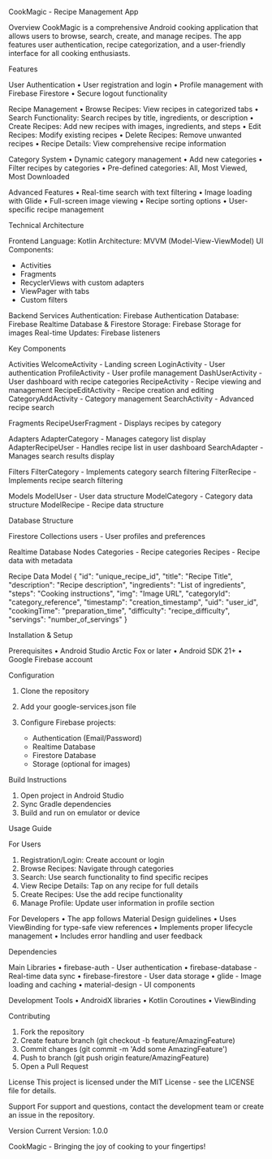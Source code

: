 CookMagic - Recipe Management App

Overview
CookMagic is a comprehensive Android cooking application that allows users to browse, search, create, and manage recipes. The app features user authentication, recipe categorization, and a user-friendly interface for all cooking enthusiasts.

Features

User Authentication
• User registration and login
• Profile management with Firebase Firestore
• Secure logout functionality

Recipe Management
• Browse Recipes: View recipes in categorized tabs
• Search Functionality: Search recipes by title, ingredients, or description
• Create Recipes: Add new recipes with images, ingredients, and steps
• Edit Recipes: Modify existing recipes
• Delete Recipes: Remove unwanted recipes
• Recipe Details: View comprehensive recipe information

Category System
• Dynamic category management
• Add new categories
• Filter recipes by categories
• Pre-defined categories: All, Most Viewed, Most Downloaded

Advanced Features
• Real-time search with text filtering
• Image loading with Glide
• Full-screen image viewing
• Recipe sorting options
• User-specific recipe management

Technical Architecture

Frontend
Language: Kotlin
Architecture: MVVM (Model-View-ViewModel)
UI Components:

* Activities
* Fragments
* RecyclerViews with custom adapters
* ViewPager with tabs
* Custom filters

Backend Services
Authentication: Firebase Authentication
Database: Firebase Realtime Database & Firestore
Storage: Firebase Storage for images
Real-time Updates: Firebase listeners

Key Components

Activities
WelcomeActivity - Landing screen
LoginActivity - User authentication
ProfileActivity - User profile management
DashUserActivity - User dashboard with recipe categories
RecipeActivity - Recipe viewing and management
RecipeEditActivity - Recipe creation and editing
CategoryAddActivity - Category management
SearchActivity - Advanced recipe search

Fragments
RecipeUserFragment - Displays recipes by category

Adapters
AdapterCategory - Manages category list display
AdapterRecipeUser - Handles recipe list in user dashboard
SearchAdapter - Manages search results display

Filters
FilterCategory - Implements category search filtering
FilterRecipe - Implements recipe search filtering

Models
ModelUser - User data structure
ModelCategory - Category data structure
ModelRecipe - Recipe data structure

Database Structure

Firestore Collections
users - User profiles and preferences

Realtime Database Nodes
Categories - Recipe categories
Recipes - Recipe data with metadata

Recipe Data Model
{
"id": "unique_recipe_id",
"title": "Recipe Title",
"description": "Recipe description",
"ingredients": "List of ingredients",
"steps": "Cooking instructions",
"img": "Image URL",
"categoryId": "category_reference",
"timestamp": "creation_timestamp",
"uid": "user_id",
"cookingTime": "preparation_time",
"difficulty": "recipe_difficulty",
"servings": "number_of_servings"
}

Installation & Setup

Prerequisites
• Android Studio Arctic Fox or later
• Android SDK 21+
• Google Firebase account

Configuration

1. Clone the repository
2. Add your google-services.json file
3. Configure Firebase projects:

   * Authentication (Email/Password)
   * Realtime Database
   * Firestore Database
   * Storage (optional for images)

Build Instructions

1. Open project in Android Studio
2. Sync Gradle dependencies
3. Build and run on emulator or device

Usage Guide

For Users

1. Registration/Login: Create account or login
2. Browse Recipes: Navigate through categories
3. Search: Use search functionality to find specific recipes
4. View Recipe Details: Tap on any recipe for full details
5. Create Recipes: Use the add recipe functionality
6. Manage Profile: Update user information in profile section

For Developers
• The app follows Material Design guidelines
• Uses ViewBinding for type-safe view references
• Implements proper lifecycle management
• Includes error handling and user feedback

Dependencies

Main Libraries
• firebase-auth - User authentication
• firebase-database - Real-time data sync
• firebase-firestore - User data storage
• glide - Image loading and caching
• material-design - UI components

Development Tools
• AndroidX libraries
• Kotlin Coroutines
• ViewBinding

Contributing

1. Fork the repository
2. Create feature branch (git checkout -b feature/AmazingFeature)
3. Commit changes (git commit -m 'Add some AmazingFeature')
4. Push to branch (git push origin feature/AmazingFeature)
5. Open a Pull Request

License
This project is licensed under the MIT License - see the LICENSE file for details.

Support
For support and questions, contact the development team or create an issue in the repository.

Version
Current Version: 1.0.0

CookMagic - Bringing the joy of cooking to your fingertips!
